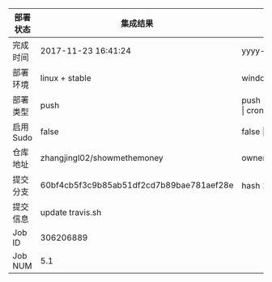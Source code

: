 部署状态 | 集成结果 | 参考值
---|---|---
完成时间 | 2017-11-23 16:41:24 | yyyy-mm-dd hh:mm:ss
部署环境 | linux + stable | window \| linux + stable
部署类型 | push | push \| pull_request \| api \| cron
启用Sudo | false | false \| true
仓库地址 | zhangjingl02/showmethemoney | owner_name/repo_name
提交分支 | 60bf4cb5f3c9b85ab51df2cd7b89bae781aef28e | hash 16位
提交信息 | update travis.sh |
Job ID   | 306206889 | 
Job NUM  | 5.1 | 
